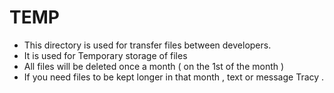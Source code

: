 # TEMP
- This directory is used for transfer files between developers.
- It is used for Temporary storage of files
- All files will be deleted once a month ( on the 1st of the month )
- If you need files to be kept longer in that month , text or message Tracy .

